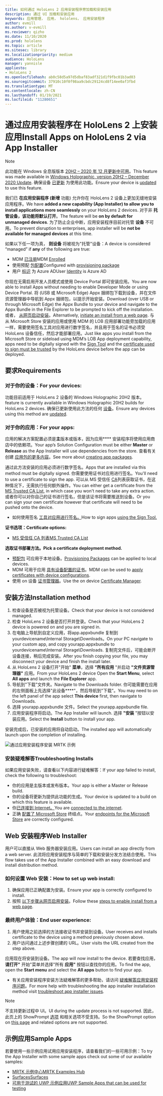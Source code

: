 ```yaml
---
title: 如何通过 HoloLens 2 应用安装程序旁加载和安装应用
description: 通过 UI 加载和安装应用
keywords: 应用管理， 应用， hololens， 应用安装程序
author: evmill
ms.author: v-evmill
ms.reviewer: qizho
ms.date: 11/10/2020
ms.prod: hololens
ms.topic: article
ms.sitesec: library
ms.localizationpriority: medium
audience: HoloLens
manager: yannisle
appliesto:
- HoloLens 2
ms.openlocfilehash: ab0c58d5a97d5dbaf83adf321d1f9fbc01b3ad03
ms.sourcegitcommit: 37910c10f0f98aa9cbdc29124cd8f14ee0af3fbd
ms.translationtype: MT
ms.contentlocale: zh-CN
ms.lasthandoff: 01/19/2021
ms.locfileid: "11280651"
---
```

# <span data-ttu-id="ea152-104">通过应用安装程序在 HoloLens 2 上安装应用</span><span class="sxs-lookup"><span data-stu-id="ea152-104">Install Apps on HoloLens 2 via App Installer</span></span>

> [!NOTE]
> <span data-ttu-id="ea152-105">此功能在 Windows 全息版版本 [20H2 – 2020 年 12 月更新中可用](hololens-release-notes.md)。</span><span class="sxs-lookup"><span data-stu-id="ea152-105">This feature was made available in [Windows Holographic, version 20H2 – December 2020 Update](hololens-release-notes.md).</span></span> <span data-ttu-id="ea152-106">确保设备 [已更新](hololens-update-hololens.md) 为使用此功能。</span><span class="sxs-lookup"><span data-stu-id="ea152-106">Ensure your device is [updated](hololens-update-hololens.md) to use this feature.</span></span>

<span data-ttu-id="ea152-107">我们已 **在应用安装程序 (新增** 功能) 允许你在 HoloLens 2 设备上更加无缝地安装应用程序。</span><span class="sxs-lookup"><span data-stu-id="ea152-107">We have **added a new capability (App Installer) to allow you to install applications more seamlessly** on your HoloLens 2 devices.</span></span> <span data-ttu-id="ea152-108">对于非 **托管设备，该功能将默认打开**。</span><span class="sxs-lookup"><span data-stu-id="ea152-108">The feature will be **on by default for unmanaged devices**.</span></span> <span data-ttu-id="ea152-109">为了防止企业中断，应用安装程序目前对托管 **设备** 不可用。</span><span class="sxs-lookup"><span data-stu-id="ea152-109">To prevent disruption to enterprises, app installer will be **not be available for managed devices** at this time.</span></span>  

<span data-ttu-id="ea152-110">如果以下任一项为真， **则设备** 将被视为"托管"设备：</span><span class="sxs-lookup"><span data-stu-id="ea152-110">A device is considered “managed” if **any** of the following are true:</span></span>

- <span data-ttu-id="ea152-111">MDM [已注册](hololens-enroll-mdm.md)</span><span class="sxs-lookup"><span data-stu-id="ea152-111">MDM [Enrolled](hololens-enroll-mdm.md)</span></span>
- <span data-ttu-id="ea152-112">使用预配 [包配置](hololens-provisioning.md)</span><span class="sxs-lookup"><span data-stu-id="ea152-112">Configured with [provisioning package](hololens-provisioning.md)</span></span>
- <span data-ttu-id="ea152-113">用户 [标识](hololens-identity.md) 为 Azure AD</span><span class="sxs-lookup"><span data-stu-id="ea152-113">User [Identity](hololens-identity.md) is Azure AD</span></span>

<span data-ttu-id="ea152-114">你现在无需启用开发人员模式或使用 Device Portal 即可安装应用。</span><span class="sxs-lookup"><span data-stu-id="ea152-114">You are now able to install Apps without needing to enable Developer Mode or using Device Portal.</span></span>  <span data-ttu-id="ea152-115">将 (USB 或 Microsoft Edge) Appx 捆绑包下载到设备，并在文件资源管理器中导航到 Appx 捆绑包，以提示开始安装。</span><span class="sxs-lookup"><span data-stu-id="ea152-115">Download (over USB or through Microsoft Edge) the Appx Bundle to your device and navigate to the Appx Bundle in the File Explorer to be prompted to kick off the installation.</span></span>  <span data-ttu-id="ea152-116">或者， [从网页启动安装](https://docs.microsoft.com/windows/msix/app-installer/installing-windows10-apps-web)。</span><span class="sxs-lookup"><span data-stu-id="ea152-116">Alternatively, [initiate an install from a web page](https://docs.microsoft.com/windows/msix/app-installer/installing-windows10-apps-web).</span></span>  <span data-ttu-id="ea152-117">与从 Microsoft Store 安装的应用或使用 MDM 的 LOB 应用部署功能旁加载的应用一样，需要使用签名[](https://docs.microsoft.com/windows/win32/appxpkg/how-to-sign-a-package-using-signtool)工具对应用进行[](https://docs.microsoft.com/windows/win32/appxpkg/how-to-sign-a-package-using-signtool#security-considerations)数字签名，并且用于签名的证书必须受 HoloLens 设备信任，然后才能部署应用。</span><span class="sxs-lookup"><span data-stu-id="ea152-117">Just like apps you install from the Microsoft Store or sideload using MDM’s LOB App deployment capability, apps need to be digitally signed with the [Sign Tool](https://docs.microsoft.com/windows/win32/appxpkg/how-to-sign-a-package-using-signtool) and the [certificate used to sign must be trusted](https://docs.microsoft.com/windows/win32/appxpkg/how-to-sign-a-package-using-signtool#security-considerations) by the HoloLens device before the app can be deployed.</span></span>

## <span data-ttu-id="ea152-118">要求</span><span class="sxs-lookup"><span data-stu-id="ea152-118">Requirements</span></span>

### <span data-ttu-id="ea152-119">对于你的设备：</span><span class="sxs-lookup"><span data-stu-id="ea152-119">For your devices:</span></span>

 <span data-ttu-id="ea152-120">功能目前适用于 HoloLens 2 设备的 Windows Holographic 20H2 版本。</span><span class="sxs-lookup"><span data-stu-id="ea152-120">feature is currently available in Windows Holographic 20H2 builds for HoloLens 2 devices.</span></span> <span data-ttu-id="ea152-121">确保已更新使用此方法的任何 [设备](hololens-update-hololens.md)。</span><span class="sxs-lookup"><span data-stu-id="ea152-121">Ensure any devices using this method are [updated](hololens-update-hololens.md).</span></span>

### <span data-ttu-id="ea152-122">对于你的应用：</span><span class="sxs-lookup"><span data-stu-id="ea152-122">For your apps:</span></span> 
<span data-ttu-id="ea152-123">应用的解决方案配置必须是**主**版本或版本，因为应用\*\*\*\* 安装程序将使用应用商店中的依赖项。</span><span class="sxs-lookup"><span data-stu-id="ea152-123">Your app’s Solution Configuration must be either **Master** or **Release** as the App Installer will use dependencies from the store.</span></span> <span data-ttu-id="ea152-124">查看有关创建 [应用包的更多内容](https://docs.microsoft.com/windows/msix/app-installer/create-appinstallerfile-vs)。</span><span class="sxs-lookup"><span data-stu-id="ea152-124">See more about [creating app packages](https://docs.microsoft.com/windows/msix/app-installer/create-appinstallerfile-vs).</span></span>

<span data-ttu-id="ea152-125">通过此方法安装的应用必须进行数字签名。</span><span class="sxs-lookup"><span data-stu-id="ea152-125">Apps that are installed via this method must be digitally signed.</span></span> <span data-ttu-id="ea152-126">你需要使用证书对应用进行签名。</span><span class="sxs-lookup"><span data-stu-id="ea152-126">You'll need to use a certificate to sign the app.</span></span> <span data-ttu-id="ea152-127">可以从 MS 受信任 [CA](https://ccadb-public.secure.force.com/microsoft/IncludedCACertificateReportForMSFT)列表获取证书，在这种情况下，无需执行任何额外操作。</span><span class="sxs-lookup"><span data-stu-id="ea152-127">You can either get a certificate from the [MS Trusted CA List](https://ccadb-public.secure.force.com/microsoft/IncludedCACertificateReportForMSFT), in which case you won't need to take any extra action.</span></span> <span data-ttu-id="ea152-128">或者你可以对你自己的证书进行签名，但是该证书将需要推送到设备。</span><span class="sxs-lookup"><span data-stu-id="ea152-128">Or you can sign your own certificate however that certificate will need to be pushed onto the device.</span></span>

- <span data-ttu-id="ea152-129">如何使用签名 [工具对应用进行签名。](https://docs.microsoft.com/windows/win32/appxpkg/how-to-sign-a-package-using-signtool)</span><span class="sxs-lookup"><span data-stu-id="ea152-129">How to sign apps [using the Sign Tool.](https://docs.microsoft.com/windows/win32/appxpkg/how-to-sign-a-package-using-signtool)</span></span>

**<span data-ttu-id="ea152-130">证书选项：</span><span class="sxs-lookup"><span data-stu-id="ea152-130">Certificate options:</span></span>**

- [<span data-ttu-id="ea152-131">MS 受信任 CA 列表</span><span class="sxs-lookup"><span data-stu-id="ea152-131">MS Trusted CA List</span></span>](https://ccadb-public.secure.force.com/microsoft/IncludedCACertificateReportForMSFT)

**<span data-ttu-id="ea152-132">选取证书部署方法。</span><span class="sxs-lookup"><span data-stu-id="ea152-132">Pick a certificate deployment method.</span></span>**

- <span data-ttu-id="ea152-133">[预配包](hololens-provisioning.md) 可应用于本地设备。</span><span class="sxs-lookup"><span data-stu-id="ea152-133">[Provisioning Packages](hololens-provisioning.md) can be applied to local devices.</span></span>
- <span data-ttu-id="ea152-134">MDM 可用于应用 [具有设备配置的证书](https://docs.microsoft.com/mem/intune/protect/certificates-configure)。</span><span class="sxs-lookup"><span data-stu-id="ea152-134">MDM can be used to [apply certificates with device configurations](https://docs.microsoft.com/mem/intune/protect/certificates-configure).</span></span>
- <span data-ttu-id="ea152-135">使用 on 设备 [证书管理器](certificate-manager.md)。</span><span class="sxs-lookup"><span data-stu-id="ea152-135">Use the on device [Certificate Manager](certificate-manager.md).</span></span>

## <span data-ttu-id="ea152-136">安装方法</span><span class="sxs-lookup"><span data-stu-id="ea152-136">Installation method</span></span>

1. <span data-ttu-id="ea152-137">检查设备是否被视为托管设备。</span><span class="sxs-lookup"><span data-stu-id="ea152-137">Check that your device is not considered managed.</span></span>
1. <span data-ttu-id="ea152-138">检查 HoloLens 2 设备是否打开并登录。</span><span class="sxs-lookup"><span data-stu-id="ea152-138">Check that your HoloLens 2 device is powered on and you are signed in.</span></span>
1. <span data-ttu-id="ea152-139">在电脑上导航到自定义应用，将app.appxbundle 复制到 yourdevicename\Internal Storage\Downloads。</span><span class="sxs-lookup"><span data-stu-id="ea152-139">On your PC navigate to your custom app, and copy yourapp.appxbundle to yourdevicename\Internal Storage\Downloads.</span></span>
    <span data-ttu-id="ea152-140">复制完文件后，可能会断开设备连接，稍后完成安装。</span><span class="sxs-lookup"><span data-stu-id="ea152-140">After you finish copying your file, you may disconnect your device and finish the install later.</span></span>
1. <span data-ttu-id="ea152-141">从 HoloLens 2 设备打开"开始" **菜单**，选择 **"所有应用** "并启动 **"文件资源管理器"** 应用。</span><span class="sxs-lookup"><span data-stu-id="ea152-141">From your HoloLens 2 device Open the **Start Menu**, select **All apps** and launch the **File Explorer** app.</span></span>
1. <span data-ttu-id="ea152-142">导航到"下载"文件夹。</span><span class="sxs-lookup"><span data-stu-id="ea152-142">Navigate to the Downloads folder.</span></span> <span data-ttu-id="ea152-143">你可能需要在应用的左侧面板上先选择"此设备\*\*\*\*"，然后导航到"下载"。</span><span class="sxs-lookup"><span data-stu-id="ea152-143">You may need to on the left panel of the app select **This device** first, then navigate to Downloads.</span></span>
1. <span data-ttu-id="ea152-144">选择 yourapp.appxbundle 文件。</span><span class="sxs-lookup"><span data-stu-id="ea152-144">Select the yourapp.appxbundle file.</span></span>
1. <span data-ttu-id="ea152-145">应用安装程序将启动。</span><span class="sxs-lookup"><span data-stu-id="ea152-145">The App Installer will launch.</span></span> <span data-ttu-id="ea152-146">选择 **"安装** "按钮以安装应用。</span><span class="sxs-lookup"><span data-stu-id="ea152-146">Select the **Install** button to install your app.</span></span>

<span data-ttu-id="ea152-147">安装完成后，已安装的应用将自动启动。</span><span class="sxs-lookup"><span data-stu-id="ea152-147">The installed app will automatically launch upon the completion of installing.</span></span>

![通过应用安装程序安装 MRTK 示例](images/hololens-app-installer-picture.jpg)

### <span data-ttu-id="ea152-149">安装疑难解答</span><span class="sxs-lookup"><span data-stu-id="ea152-149">Troubleshooting Installs</span></span>

<span data-ttu-id="ea152-150">如果应用安装失败，请查看以下内容进行疑难解答：</span><span class="sxs-lookup"><span data-stu-id="ea152-150">If your app failed to install,  check the following to troubleshoot:</span></span>

- <span data-ttu-id="ea152-151">你的应用是主版本或发布版本。</span><span class="sxs-lookup"><span data-stu-id="ea152-151">Your app is either a Master or Release build.</span></span>
- <span data-ttu-id="ea152-152">你的设备将更新为提供此功能的生成。</span><span class="sxs-lookup"><span data-stu-id="ea152-152">Your device is updated to a build on which this feature is available.</span></span>
- <span data-ttu-id="ea152-153">你[已连接到 Internet。](hololens-network.md)</span><span class="sxs-lookup"><span data-stu-id="ea152-153">You are [connected to the internet](hololens-network.md).</span></span>
- <span data-ttu-id="ea152-154">正确 [配置了 Microsoft Store](hololens-offline.md) 终结点。</span><span class="sxs-lookup"><span data-stu-id="ea152-154">Your [endpoints for the Microsoft Store](hololens-offline.md) are correctly configured.</span></span>  

## <span data-ttu-id="ea152-155">Web 安装程序</span><span class="sxs-lookup"><span data-stu-id="ea152-155">Web Installer</span></span>

<span data-ttu-id="ea152-156">用户可以直接从 Web 服务器安装应用。</span><span class="sxs-lookup"><span data-stu-id="ea152-156">Users can install an app directly from a web server.</span></span> <span data-ttu-id="ea152-157">此流将应用安装程序与简单的下载和安装分发方法结合使用。</span><span class="sxs-lookup"><span data-stu-id="ea152-157">This flow takes use of the App Installer combined with an easy download and install distribution method.</span></span>

### <span data-ttu-id="ea152-158">如何设置 Web 安装：</span><span class="sxs-lookup"><span data-stu-id="ea152-158">How to set up web install:</span></span>

1. <span data-ttu-id="ea152-159">确保应用已正确配置为安装。</span><span class="sxs-lookup"><span data-stu-id="ea152-159">Ensure your app is correctly configured to install.</span></span>
1. <span data-ttu-id="ea152-160">按照 [以下步骤从网页启用安装](https://docs.microsoft.com/windows/msix/app-installer/installing-windows10-apps-web#how-to-enable-this-on-a-webpage)。</span><span class="sxs-lookup"><span data-stu-id="ea152-160">Follow these [steps to enable install from a web page](https://docs.microsoft.com/windows/msix/app-installer/installing-windows10-apps-web#how-to-enable-this-on-a-webpage).</span></span>

### <span data-ttu-id="ea152-161">最终用户体验：</span><span class="sxs-lookup"><span data-stu-id="ea152-161">End user experience:</span></span>

1. <span data-ttu-id="ea152-162">用户使用之前选择的方法接收证书并安装到设备。</span><span class="sxs-lookup"><span data-stu-id="ea152-162">User receives and installs certificate to the device using a method previously chosen above.</span></span>
1. <span data-ttu-id="ea152-163">用户访问通过上述步骤创建的 URL。</span><span class="sxs-lookup"><span data-stu-id="ea152-163">User visits the URL created from the step above.</span></span>

<span data-ttu-id="ea152-164">应用现在将安装到设备。</span><span class="sxs-lookup"><span data-stu-id="ea152-164">The app will now install to the device.</span></span> <span data-ttu-id="ea152-165">若要查找应用， **请打开"** 开始"菜单并选择"所有 **应用"** 按钮以查找你的应用。</span><span class="sxs-lookup"><span data-stu-id="ea152-165">To find the app, open the **Start menu** and select the **All apps** button to find your app.</span></span>

- <span data-ttu-id="ea152-166">有关应用安装程序安装方法疑难解答的更多帮助，请访问 [疑难解答应用安装程序问题](https://docs.microsoft.com/windows/msix/app-installer/troubleshoot-appinstaller-issues)。</span><span class="sxs-lookup"><span data-stu-id="ea152-166">For more help with troubleshooting the app installer installation method visit [troubleshoot app installer issues](https://docs.microsoft.com/windows/msix/app-installer/troubleshoot-appinstaller-issues).</span></span>

> [!NOTE]
> <span data-ttu-id="ea152-167">不支持更新过程中 UI。</span><span class="sxs-lookup"><span data-stu-id="ea152-167">UI during the update process is not supported.</span></span> <span data-ttu-id="ea152-168">因此，此页上的 ShowPrompt [选项](https://docs.microsoft.com/windows/msix/app-installer/update-settings) 和相关选项不受支持。</span><span class="sxs-lookup"><span data-stu-id="ea152-168">So the ShowPrompt option on [this page](https://docs.microsoft.com/windows/msix/app-installer/update-settings) and related options are not supported.</span></span>

## <span data-ttu-id="ea152-169">示例应用</span><span class="sxs-lookup"><span data-stu-id="ea152-169">Sample Apps</span></span>

<span data-ttu-id="ea152-170">若要使用一些示例应用试用应用安装程序，请查看我们的一些可用示例：</span><span class="sxs-lookup"><span data-stu-id="ea152-170">To try the App Installer with some sample apps check out some of our available samples:</span></span>

- [<span data-ttu-id="ea152-171">MRTK 示例中心</span><span class="sxs-lookup"><span data-stu-id="ea152-171">MRTK Examples Hub</span></span>](https://microsoft.github.io/MixedRealityToolkit-Unity/Documentation/README_ExampleHub.html)
- [<span data-ttu-id="ea152-172">Surfaces</span><span class="sxs-lookup"><span data-stu-id="ea152-172">Surfaces</span></span>](https://docs.microsoft.com/windows/mixed-reality/develop/unity/sampleapp-surfaces)
- [<span data-ttu-id="ea152-173">可用于测试的 UWP 示例应用</span><span class="sxs-lookup"><span data-stu-id="ea152-173">UWP Sample Apps that can be used for testing</span></span>](https://github.com/microsoft/Windows-universal-samples/tree/master/Samples)
